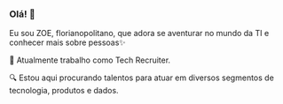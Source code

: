 ### Olá! 👋

Eu sou ZOE, florianopolitano, que adora se aventurar no mundo da TI e conhecer mais sobre pessoas✨ 

💚 Atualmente trabalho como Tech Recruiter.

🔍 Estou aqui procurando talentos para atuar em diversos segmentos de tecnologia, produtos e dados.



